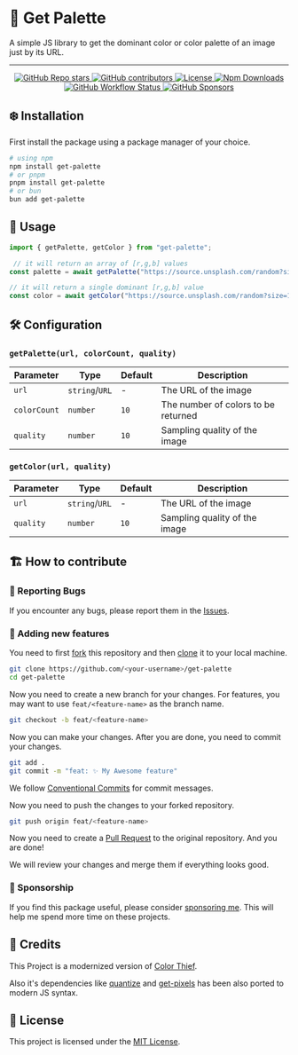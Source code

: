 # 🎨 Get Palette

A simple JS library to get the dominant color  or color palette of an image just by its URL.

---

<div align="center">
    <a href="https://github.com/BlankParticle/get-palette/stargazers">
        <img alt="GitHub Repo stars" src="https://img.shields.io/github/stars/BlankParticle/get-palette?style=for-the-badge"/>
    </a>
    <a href="https://github.com/BlankParticle/get-palette/graphs/contributors">
        <img alt="GitHub contributors" src="https://img.shields.io/github/contributors/BlankParticle/get-palette?style=for-the-badge"/>
    </a>
    <a href="https://github.com/BlankParticle/get-palette/blob/main/LICENSE">
        <img alt="License" src="https://img.shields.io/github/license/BlankParticle/get-palette?style=for-the-badge"/>
    </a>
    <a href="https://www.npmjs.com/package/get-palette">
        <img alt="Npm Downloads" src="https://img.shields.io/npm/dm/get-palette?style=for-the-badge">
    </a>
    <a href="https://github.com/BlankParticle/get-palette/actions/workflows/release.yml">
        <img alt="GitHub Workflow Status" src="https://img.shields.io/github/actions/workflow/status/BlankParticle/get-palette/release.yml?style=for-the-badge"/>
    </a>
    <a href="https://github.com/sponsors/BlankParticle">
        <img alt="GitHub Sponsors" src="https://img.shields.io/github/sponsors/BlankParticle?style=for-the-badge"/>
    </a>
</div>

## ❄️ Installation

First install the package using a package manager of your choice.

```bash
# using npm
npm install get-palette
# or pnpm
pnpm install get-palette
# or bun
bun add get-palette
```

## 🚀 Usage

```js
import { getPalette, getColor } from "get-palette";

 // it will return an array of [r,g,b] values
const palette = await getPalette("https://source.unsplash.com/random?size=1920x1080");

// it will return a single dominant [r,g,b] value
const color = await getColor("https://source.unsplash.com/random?size=1920x1080");
```

## 🛠️ Configuration

### `getPalette(url, colorCount, quality)`

| Parameter | Type | Default | Description |
| --- | --- | --- | --- |
| `url` | `string`/`URL` | - | The URL of the image |
| `colorCount` | `number` | `10` | The number of colors to be returned |
| `quality` | `number` | `10` | Sampling quality of the image |

### `getColor(url, quality)`

| Parameter | Type | Default | Description |
| --- | --- | --- | --- |
| `url` | `string`/`URL` | - | The URL of the image |
| `quality` | `number` | `10` | Sampling quality of the image |

## 🏗️ How to contribute

### 🐛 Reporting Bugs

If you encounter any bugs, please report them in the [Issues](https://github.com/BlankParticle/get-palette/issues).

### 🎋 Adding new features

You need to first [fork](https://docs.github.com/en/get-started/quickstart/contributing-to-projects#about-forking) this repository and then [clone](https://docs.github.com/en/get-started/quickstart/contributing-to-projects#cloning-a-fork) it to your local machine.

```bash
git clone https://github.com/<your-username>/get-palette
cd get-palette
```

Now you need to create a new branch for your changes. For features, you may want to use `feat/<feature-name>` as the branch name.

```bash
git checkout -b feat/<feature-name>
```

Now you can make your changes. After you are done, you need to commit your changes.

```bash
git add .
git commit -m "feat: ✨ My Awesome feature"
```

We follow [Conventional Commits](https://www.conventionalcommits.org/en/v1.0.0/) for commit messages.

Now you need to push the changes to your forked repository.

```bash
git push origin feat/<feature-name>
```

Now you need to create a [Pull Request](https://docs.github.com/en/get-started/quickstart/contributing-to-projects#making-a-pull-request) to the original repository. And you are done!

We will review your changes and merge them if everything looks good.

### 💸 Sponsorship

If you find this package useful, please consider [sponsoring me](https://github.com/sponsors/BlankParticle). This will help me spend more time on these projects.

## 📝 Credits

This Project is a modernized version of [Color Thief](https://github.com/lokesh/color-thief).

Also it's dependencies like [quantize](https://github.com/lokesh/quantize) and [get-pixels](https://github.com/scijs/get-pixels) has been also ported to modern JS syntax.

## 📜 License

This project is licensed under the [MIT License](https://github.com/BlankParticle/get-palette/blob/main/LICENSE).
